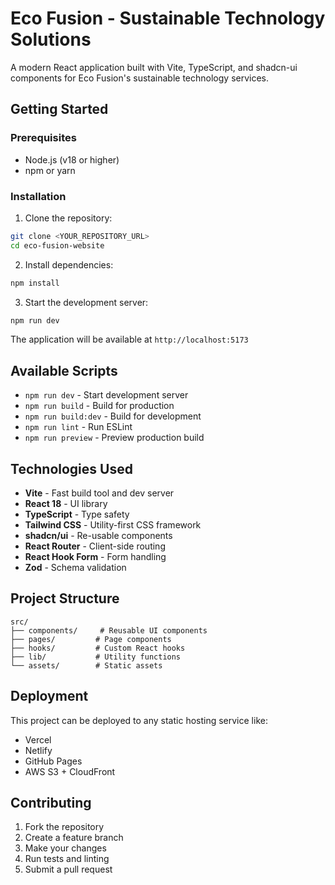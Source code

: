 # Eco Fusion - Sustainable Technology Solutions

A modern React application built with Vite, TypeScript, and shadcn-ui components for Eco Fusion's sustainable technology services.

## Getting Started

### Prerequisites

- Node.js (v18 or higher)
- npm or yarn

### Installation

1. Clone the repository:
```bash
git clone <YOUR_REPOSITORY_URL>
cd eco-fusion-website
```

2. Install dependencies:
```bash
npm install
```

3. Start the development server:
```bash
npm run dev
```

The application will be available at `http://localhost:5173`

## Available Scripts

- `npm run dev` - Start development server
- `npm run build` - Build for production
- `npm run build:dev` - Build for development
- `npm run lint` - Run ESLint
- `npm run preview` - Preview production build

## Technologies Used

- **Vite** - Fast build tool and dev server
- **React 18** - UI library
- **TypeScript** - Type safety
- **Tailwind CSS** - Utility-first CSS framework
- **shadcn/ui** - Re-usable components
- **React Router** - Client-side routing
- **React Hook Form** - Form handling
- **Zod** - Schema validation

## Project Structure

```
src/
├── components/     # Reusable UI components
├── pages/         # Page components
├── hooks/         # Custom React hooks
├── lib/           # Utility functions
└── assets/        # Static assets
```

## Deployment

This project can be deployed to any static hosting service like:
- Vercel
- Netlify
- GitHub Pages
- AWS S3 + CloudFront

## Contributing

1. Fork the repository
2. Create a feature branch
3. Make your changes
4. Run tests and linting
5. Submit a pull request
